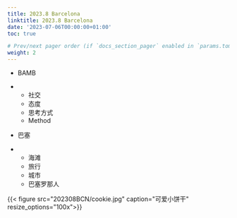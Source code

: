 ```yaml
---
title: 2023.8 Barcelona
linktitle: 2023.8 Barcelona
date: '2023-07-06T00:00:00+01:00'
toc: true

# Prev/next pager order (if `docs_section_pager` enabled in `params.toml`)
weight: 2
---
```


- BAMB

- - 社交
  - 态度
  - 思考方式
  - Method

- 巴塞

- - 海滩
  - 旅行
  - 城市
  - 巴塞罗那人

{{< figure src="202308BCN/cookie.jpg" caption="可爱小饼干" resize_options="100x">}}



